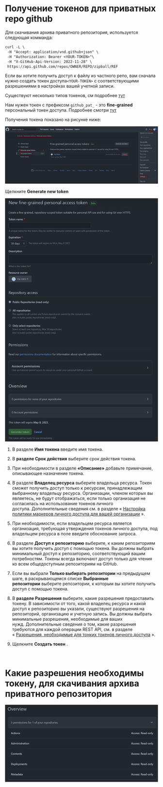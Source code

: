 Получение токенов для приватных repo github
===========================================

Для скачивания архива приватного репозитория, используется следующая комманда:

~~~~~~~~~~~~~~~~~~~~~~~~~~~~~~~~~~~~~~~~~~~~~~~~~~~~~~~~~~~~~~~~~~~~~~~~~~~~~~~~
curl -L \
 -H "Accept: application/vnd.github+json" \
 -H "Authorization: Bearer <YOUR-TOKEN>"\
 -H "X-GitHub-Api-Version: 2022-11-28" \
 https://api.github.com/repos/OWNER/REPO/zipball/REF
~~~~~~~~~~~~~~~~~~~~~~~~~~~~~~~~~~~~~~~~~~~~~~~~~~~~~~~~~~~~~~~~~~~~~~~~~~~~~~~~

Если вы хотите получить доступ к файлу из частного репо, вам сначала нужно
создать токен доступа`<YOUR-TOKEN>` с соответствующими разрешениями в настройках
вашей учетной записи.

Существуют несколько типов токенов, см подробнее
[тут](https://docs.github.com/en/authentication/keeping-your-account-and-data-secure/about-authentication-to-github#githubs-token-formats)

Нам нужен токен с префиксом `github_pat_` - это **fine-grained** персональный
токен доступа. Подробнее смотри
[тут](https://docs.github.com/en/authentication/keeping-your-account-and-data-secure/creating-a-personal-access-token#creating-a-fine-grained-personal-access-token)

Получения токена показано на рисунке ниже:

![](Assets/fine-grained-token.jpg)

Щелкните **Generate new token**

![](Assets/fine-grained-token-2.jpg)

1.  В разделе **Имя токена** введите имя токена.

2.  В **разделе Срок действия** выберите срок действия токена.

3.  При необходимости в разделе **«Описание»** добавьте примечание, описывающее
    назначение токена.

4.  В разделе **Владелец ресурса** выберите владельца ресурса. Токен сможет
    получить доступ только к ресурсам, принадлежащим выбранному владельцу
    ресурса. Организации, членом которых вы являетесь, не будут отображаться,
    если только организация не согласилась на использование токенов личного
    доступа. Дополнительные сведения см. в разделе « [Настройка политики
    маркеров личного доступа для вашей
    организации](https://docs.github.com/en/organizations/managing-programmatic-access-to-your-organization/setting-a-personal-access-token-policy-for-your-organization) ».

5.  При необходимости, если владельцем ресурса является организация, требующая
    утверждения токенов личного доступа, под владельцем ресурса в поле введите
    обоснование запроса.

6.  В разделе **Доступ к репозиторию** выберите, к каким репозиториям вы хотите
    получить доступ с помощью токена. Вы должны выбрать минимальный доступ к
    репозиторию, соответствующий вашим потребностям. Токены всегда включают
    доступ только для чтения ко всем общедоступным репозиториям на GitHub.

7.  Если вы выбрали **Только выбирать репозитории** на предыдущем шаге, в
    раскрывающемся списке **Выбранные репозитории** выберите репозитории, к
    которым вы хотите получить доступ с помощью токена.

8.  В **разделе Разрешения** выберите, какие разрешения предоставить токену. В
    зависимости от того, какой владелец ресурса и какой доступ к репозиторию вы
    указали, существуют разрешения на репозиторий, организацию и учетную
    запись. Вы должны выбрать минимальные разрешения, необходимые для ваших
    нужд. Дополнительные сведения о том, какие разрешения требуются для каждой
    операции REST API, см. в разделе « [Разрешения, необходимые для тонких
    токенов личного
    доступа](https://docs.github.com/en/rest/overview/permissions-required-for-fine-grained-personal-access-tokens) ».

9.  Щелкните **Создать токен** .

 

Какие разрешения необходимы токену, для скачивания архива приватного репозитория
================================================================================

![](Assets/fine-grained-token-3.jpg)
